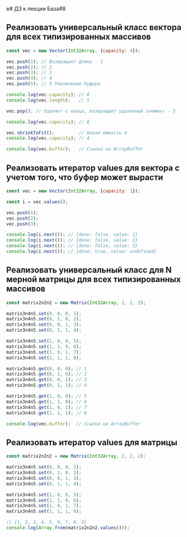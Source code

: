 e# ДЗ к лекции База#8

## Реализовать универсальный класс вектора для всех типизированных массивов

```js
const vec = new Vector(Int32Array, {capacity: 4});

vec.push(1); // Возвращает длину - 1
vec.push(2); // 2
vec.push(3); // 3
vec.push(4); // 4
vec.push(5); // 5 Увеличение буфера

console.log(vec.capacity); // 8
console.log(vec.length);   // 5

vec.pop(); // Удаляет с конца, возвращает удаленный элемент - 5

console.log(vec.capacity); // 8

vec.shrinkToFit();         // Новая емкость 4
console.log(vec.capacity); // 4

console.log(vec.buffer);   // Ссылка на ArrayBuffer
```

## Реализовать итератор values для вектора с учетом того, что буфер может вырасти

```js
const vec = new Vector(Int32Array, {capacity: 1});

const i = vec.values();

vec.push(1);
vec.push(2);
vec.push(3);

console.log(i.next()); // {done: false, value: 1}
console.log(i.next()); // {done: false, value: 2}
console.log(i.next()); // {done: false, value: 3}
console.log(i.next()); // {done: true, value: undefined}
```

## Реализовать универсальный класс для N мерной матрицы для всех типизированных массивов

```js
const matrix2n2n2 = new Matrix(Int32Array, 2, 2, 2);

matrix3n4n5.set(0, 0, 0, 1);
matrix3n4n5.set(0, 1, 0, 2);
matrix3n4n5.set(0, 0, 1, 3);
matrix3n4n5.set(0, 1, 1, 4);

matrix3n4n5.set(1, 0, 0, 5);
matrix3n4n5.set(1, 1, 0, 6);
matrix3n4n5.set(1, 0, 1, 7);
matrix3n4n5.set(1, 1, 1, 8);

matrix3n4n5.get(0, 0, 0); // 1
matrix3n4n5.get(0, 1, 0); // 2
matrix3n4n5.get(0, 0, 1); // 3
matrix3n4n5.get(0, 1, 1); // 4

matrix3n4n5.get(1, 0, 0); // 5
matrix3n4n5.get(1, 1, 0); // 6
matrix3n4n5.get(1, 0, 1); // 7
matrix3n4n5.get(1, 1, 1); // 8

console.log(vec.buffer);  // Ссылка на ArrayBuffer
```

## Реализовать итератор values для матрицы

```js
const matrix2n2n2 = new Matrix(Int32Array, 2, 2, 2);

matrix3n4n5.set(0, 0, 0, 1);
matrix3n4n5.set(0, 1, 0, 2);
matrix3n4n5.set(0, 0, 1, 3);
matrix3n4n5.set(0, 1, 1, 4);

matrix3n4n5.set(1, 0, 0, 5);
matrix3n4n5.set(1, 1, 0, 6);
matrix3n4n5.set(1, 0, 1, 7);
matrix3n4n5.set(1, 1, 1, 8);

// [1, 2, 3, 4, 5, 6, 7, 8, 9]
console.log(Array.from(matrix2n2n2.values()));
```

